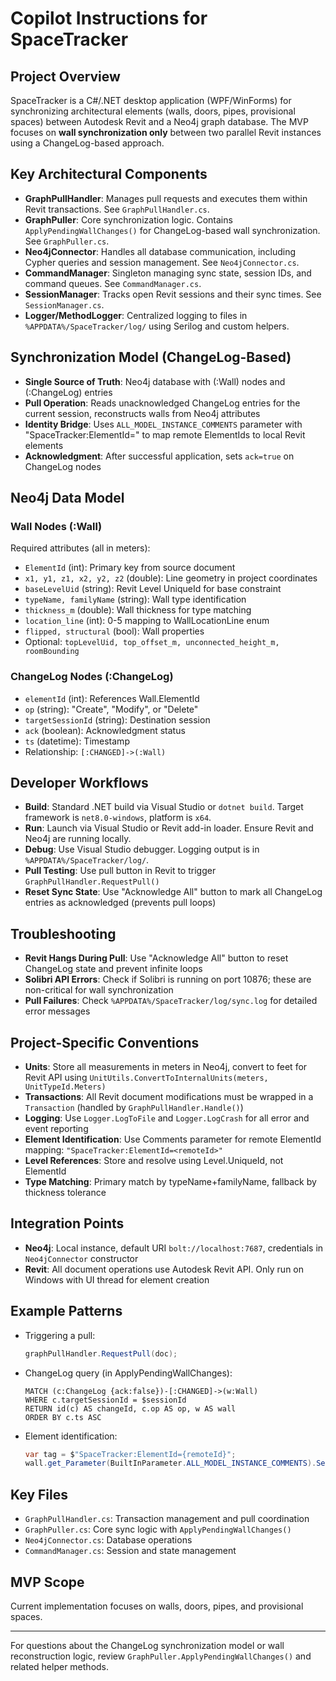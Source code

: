 # Copilot Instructions for SpaceTracker

## Project Overview
SpaceTracker is a C#/.NET desktop application (WPF/WinForms) for synchronizing architectural elements (walls, doors, pipes, provisional spaces) between Autodesk Revit and a Neo4j graph database. The MVP focuses on **wall synchronization only** between two parallel Revit instances using a ChangeLog-based approach.

## Key Architectural Components
- **GraphPullHandler**: Manages pull requests and executes them within Revit transactions. See `GraphPullHandler.cs`.
- **GraphPuller**: Core synchronization logic. Contains `ApplyPendingWallChanges()` for ChangeLog-based wall synchronization. See `GraphPuller.cs`.
- **Neo4jConnector**: Handles all database communication, including Cypher queries and session management. See `Neo4jConnector.cs`.
- **CommandManager**: Singleton managing sync state, session IDs, and command queues. See `CommandManager.cs`.
- **SessionManager**: Tracks open Revit sessions and their sync times. See `SessionManager.cs`.
- **Logger/MethodLogger**: Centralized logging to files in `%APPDATA%/SpaceTracker/log/` using Serilog and custom helpers.

## Synchronization Model (ChangeLog-Based)
- **Single Source of Truth**: Neo4j database with (:Wall) nodes and (:ChangeLog) entries
- **Pull Operation**: Reads unacknowledged ChangeLog entries for the current session, reconstructs walls from Neo4j attributes
- **Identity Bridge**: Uses `ALL_MODEL_INSTANCE_COMMENTS` parameter with "SpaceTracker:ElementId=<remoteId>" to map remote ElementIds to local Revit elements
- **Acknowledgment**: After successful application, sets `ack=true` on ChangeLog nodes

## Neo4j Data Model
### Wall Nodes (:Wall)
Required attributes (all in meters):
- `ElementId` (int): Primary key from source document
- `x1, y1, z1, x2, y2, z2` (double): Line geometry in project coordinates
- `baseLevelUid` (string): Revit Level UniqueId for base constraint
- `typeName, familyName` (string): Wall type identification
- `thickness_m` (double): Wall thickness for type matching
- `location_line` (int): 0-5 mapping to WallLocationLine enum
- `flipped, structural` (bool): Wall properties
- Optional: `topLevelUid, top_offset_m, unconnected_height_m, roomBounding`

### ChangeLog Nodes (:ChangeLog)
- `elementId` (int): References Wall.ElementId
- `op` (string): "Create", "Modify", or "Delete"
- `targetSessionId` (string): Destination session
- `ack` (boolean): Acknowledgment status
- `ts` (datetime): Timestamp
- Relationship: `[:CHANGED]->(:Wall)`

## Developer Workflows
- **Build**: Standard .NET build via Visual Studio or `dotnet build`. Target framework is `net8.0-windows`, platform is `x64`.
- **Run**: Launch via Visual Studio or Revit add-in loader. Ensure Revit and Neo4j are running locally.
- **Debug**: Use Visual Studio debugger. Logging output is in `%APPDATA%/SpaceTracker/log/`.
- **Pull Testing**: Use pull button in Revit to trigger `GraphPullHandler.RequestPull()`
- **Reset Sync State**: Use "Acknowledge All" button to mark all ChangeLog entries as acknowledged (prevents pull loops)

## Troubleshooting
- **Revit Hangs During Pull**: Use "Acknowledge All" button to reset ChangeLog state and prevent infinite loops
- **Solibri API Errors**: Check if Solibri is running on port 10876; these are non-critical for wall synchronization
- **Pull Failures**: Check `%APPDATA%/SpaceTracker/log/sync.log` for detailed error messages

## Project-Specific Conventions
- **Units**: Store all measurements in meters in Neo4j, convert to feet for Revit API using `UnitUtils.ConvertToInternalUnits(meters, UnitTypeId.Meters)`
- **Transactions**: All Revit document modifications must be wrapped in a `Transaction` (handled by `GraphPullHandler.Handle()`)
- **Logging**: Use `Logger.LogToFile` and `Logger.LogCrash` for all error and event reporting
- **Element Identification**: Use Comments parameter for remote ElementId mapping: `"SpaceTracker:ElementId=<remoteId>"`
- **Level References**: Store and resolve using Level.UniqueId, not ElementId
- **Type Matching**: Primary match by typeName+familyName, fallback by thickness tolerance

## Integration Points
- **Neo4j**: Local instance, default URI `bolt://localhost:7687`, credentials in `Neo4jConnector` constructor
- **Revit**: All document operations use Autodesk Revit API. Only run on Windows with UI thread for element creation

## Example Patterns
- Triggering a pull:
  ```csharp
  graphPullHandler.RequestPull(doc);
  ```
- ChangeLog query (in ApplyPendingWallChanges):
  ```cypher
  MATCH (c:ChangeLog {ack:false})-[:CHANGED]->(w:Wall)
  WHERE c.targetSessionId = $sessionId
  RETURN id(c) AS changeId, c.op AS op, w AS wall
  ORDER BY c.ts ASC
  ```
- Element identification:
  ```csharp
  var tag = $"SpaceTracker:ElementId={remoteId}";
  wall.get_Parameter(BuiltInParameter.ALL_MODEL_INSTANCE_COMMENTS).Set(tag);
  ```

## Key Files
- `GraphPullHandler.cs`: Transaction management and pull coordination
- `GraphPuller.cs`: Core sync logic with `ApplyPendingWallChanges()`
- `Neo4jConnector.cs`: Database operations
- `CommandManager.cs`: Session and state management

## MVP Scope
Current implementation focuses on walls, doors, pipes, and provisional spaces.

---
For questions about the ChangeLog synchronization model or wall reconstruction logic, review `GraphPuller.ApplyPendingWallChanges()` and related helper methods.
